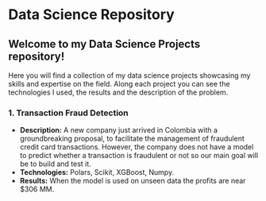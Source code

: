 # Data Science Repository

## Welcome to my Data Science Projects repository!

Here you will find a collection of my data science projects showcasing my skills and expertise on the field. Along each project you can see the technologies I used, the results and the description of the problem.

### **1. Transaction Fraud Detection**
- __Description:__ A new company just arrived in Colombia with a groundbreaking proposal, to facilitate the management of fraudulent credit card transactions. However, the company does not have a model to predict whether a transaction is fraudulent or not so our main goal will be to build and test it.
- __Technologies:__ Polars, Scikit, XGBoost, Numpy.
- __Results:__ When the model is used on unseen data the profits are near $306 MM.
